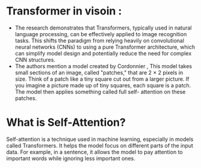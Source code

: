 # Transformer in visoin :
-
   The research demonstrates that Transformers, typically used in natural language processing, can be effectively applied to image recognition tasks. 
   This shifts the paradigm from relying heavily on convolutional neural networks (CNNs) to using a pure Transformer architecture, which can simplify 
   model design and potentially reduce the need for complex CNN structures.
-
   The authors mention a model created by Cordonnier , This model takes small sections of an image, called "patches," that are 2 × 2 pixels in size. Think of a patch like a 
   tiny square cut out from a larger picture. If you imagine a picture made up of tiny squares, each square is a patch. The model then applies something called full self- 
   attention on these patches.
# What is Self-Attention?
  Self-attention is a technique used in machine learning, especially in models called Transformers. It helps the model focus on different parts of the input data. For example, 
  in a sentence, it allows the model to pay attention to important words while ignoring less important ones.
  
